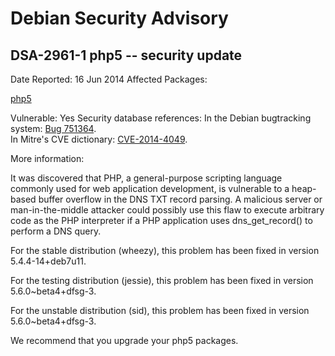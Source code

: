 
Debian Security Advisory
========================


DSA-2961-1 php5 -- security update
----------------------------------



Date Reported:
16 Jun 2014
Affected Packages:

[php5](https://packages.debian.org/src:php5)

Vulnerable:
Yes
Security database references:
In the Debian bugtracking system: [Bug 751364](https://bugs.debian.org/cgi-bin/bugreport.cgi?bug=751364).  
In Mitre's CVE dictionary: [CVE-2014-4049](https://security-tracker.debian.org/tracker/CVE-2014-4049).  

More information:

It was discovered that PHP, a general-purpose scripting language
commonly used for web application development, is vulnerable to a
heap-based buffer overflow in the DNS TXT record parsing. A malicious
server or man-in-the-middle attacker could possibly use this flaw to
execute arbitrary code as the PHP interpreter if a PHP application uses
dns\_get\_record() to perform a DNS query.


For the stable distribution (wheezy), this problem has been fixed in
version 5.4.4-14+deb7u11.


For the testing distribution (jessie), this problem has been fixed in
version 5.6.0~beta4+dfsg-3.


For the unstable distribution (sid), this problem has been fixed in
version 5.6.0~beta4+dfsg-3.


We recommend that you upgrade your php5 packages.





